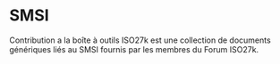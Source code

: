 # SMSI
Contribution a la boîte à outils ISO27k est une collection de documents génériques liés au SMSI fournis par les membres du Forum ISO27k.
